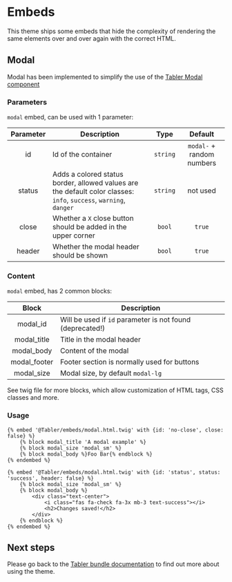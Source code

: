 # Embeds

This theme ships some embeds that hide the complexity of rendering the same elements over and over again with the correct HTML.

## Modal

Modal has been implemented to simplify the use of the [Tabler Modal component](https://preview.tabler.io/modals.html)

### Parameters
`modal` embed, can be used with 1 parameter:

| Parameter | Description                                                                                                        |   Type   |          Default          |
|:---------:|--------------------------------------------------------------------------------------------------------------------|:--------:|:-------------------------:|
|    id     | Id of the container                                                                                                | `string` | `modal-` + random numbers |
|  status   | Adds a colored status border, allowed values are the default color classes: `info`, `success`, `warning`, `danger` | `string` |         not used          |
|   close   | Whether a `X` close button should be added in the upper corner                                                     |  `bool`  |          `true`           |
|  header   | Whether the modal header should be shown                                                                           |  `bool`  |          `true`           |

### Content
`modal` embed, has 2 common blocks:

|    Block     | Description                                                |
|:------------:|------------------------------------------------------------|
|   modal_id   | Will be used if `id` parameter is not found (deprecated!)  |
| modal_title  | Title in the modal header                                  |
|  modal_body  | Content of the modal                                       |
| modal_footer | Footer section is normally used for buttons                |
|  modal_size  | Modal size, by default `modal-lg`                          |

See twig file for more blocks, which allow customization of HTML tags, CSS classes and more.

### Usage

```twig
{% embed '@Tabler/embeds/modal.html.twig' with {id: 'no-close', close: false} %}
    {% block modal_title 'A modal example' %}
    {% block modal_size 'modal_sm' %}
    {% block modal_body %}Foo Bar{% endblock %}
{% endembed %}

{% embed '@Tabler/embeds/modal.html.twig' with {id: 'status', status: 'success', header: false} %}
    {% block modal_size 'modal_sm' %}
    {% block modal_body %}
        <div class="text-center">
            <i class="fas fa-check fa-3x mb-3 text-success"></i>
            <h2>Changes saved!</h2>
        </div>
    {% endblock %}
{% endembed %}
```

## Next steps

Please go back to the [Tabler bundle documentation](index.md) to find out more about using the theme.
